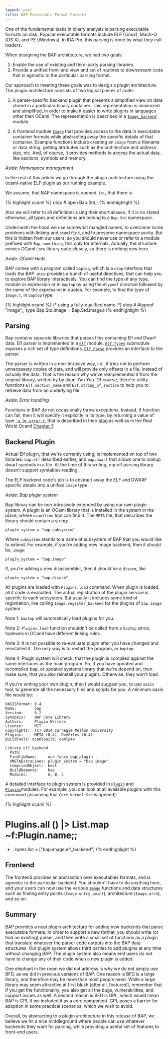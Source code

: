 ```yaml
---
layout: post
title: BAP Executable Format Parsers
---
```


One of the fundamental tasks in binary analysis is parsing executable
formats on disk.  Popular executable formats include ELF (Linux),
Mach-O (OS X), and PE (Windows). In IDA Pro, this parsing is done by
what they call loaders.

When designing the BAP architecture, we had two goals:

1. Enable the use of existing and third-party parsing libraries.
2. Provide a unified front-end view and set of routines to downstream
   code that is agnostic to the particular parsing format.

Our approach to meeting these goals was to design a plugin
architecture. The plugin architecture consists of two logical pieces
of code:


1. A parser-specific backend plugin that presents a simplified view on
   data stored in a particular binary container. This representation
   is minimized and simplified, in order to make it easier to write
   plugins in languages other then OCaml. The representation is
   described in a
   [`Image_backend`](https://github.com/BinaryAnalysisPlatform/bap/blob/master/lib/bap_image/image_backend.ml)
   module.

2. A frontend module
   [`Image`](https://github.com/BinaryAnalysisPlatform/bap/blob/master/lib/bap_image/bap_image.ml)
   that provides access to the data in executable container formats
   while abstracting away the specific details of that
   container. Example functions include creating an `image` from a
   filename or data string, getting attributes such as the
   architecture and address size, etc. And, of course, it provides
   methods to access the actual data, like sections, symbols and
   memory.



*Aside: Namespace management*

In the rest of this article we go through the plugin architecture
using the ocaml-native ELF plugin as our running example.

We assume, that BAP namespace is opened, i.e., that there is

{% highlight ocaml  %}
utop # open Bap.Std;;
{% endhighlight %}


Also we will refer to all definitions using their short aliases. If it
is no stated otherwise, all types and definitions are belong to a
`Bap.Std` namespace.

Underneath the hood we use somewhat mangled names, to overcome some
problems with linking and `ocamlfind`, and to preserve namespace
purity. But this is hidden from our users, so you should never use or
refer to a module prefixed with `Bap_something`, this only for
internals. Actually, the structure mimics OCaml `Core` library quite
closely, so there is nothing new here.

*Aside: OCaml Hints*

BAP comes with a program called `baptop`, which is a `utop` interface
that loads the BAP.  `utop` provides a bunch of useful directives,
that can help you to explore BAP library interactively.  You can find
the type of any type, module or expression or in `baptop` by using the
`#typeof` directive followed by the name of the expression in
quotes. For example, to find the type of `Image.t`, in `baptop` type:

{% highlight ocaml  %}
(* using a fully-qualified name.  *)
utop # #typeof "image";;
type Bap.Std.image = Bap.Std.Image.t
{% endhighlight %}

## Parsing

Bap contains separate libraries that parses files containing Elf and
Dwarf data. Elf parser is implemented in a
[`Elf`](https://github.com/BinaryAnalysisPlatform/bap/blob/master/lib/bap_elf/bap_elf.ml)
module. [`Elf.Types`](https://github.com/BinaryAnalysisPlatform/bap/blob/master/lib/bap_elf/elf_types.ml)
submodule exposes a rich set of type
definitions. [`Elf.Parse`](https://github.com/BinaryAnalysisPlatform/bap/blob/master/lib/bap_elf/elf_parse.ml)
provides an interface to the parser.

The parser is written in a non-intrusive way, i.e., it tries not to
perform unnecessary copies of data, and will provide only offsets in a
file, instead of actually the data. That is the reason why we've
reimplemented it from the original library, written by by Jyun-Yan
You. Of course, there're utility functions `Elf.section_name` and
`Elf.string_of_section` to help you to retrieve data from an
underlying file.

*Aside: Error handling*

Functions in BAP do not occasionally throw exceptions. Instead, if
function can fail, then it will specify it explicitly in its type, by
returning a value of type
[`'a Or_error.t`](https://blogs.janestreet.com/ocaml-core/110.01.00/doc/core_kernel/#Or_error),
that is described in their
[blog](https://blogs.janestreet.com/how-to-fail-introducing-or-error-dot-t/)
as well as in the Real World Ocaml
[Chapter 7](https://realworldocaml.org/v1/en/html/error-handling.html).

## Backend Plugin

Actual Elf plugin, that we're currently using, is implemented on top
of two libraries: `bap.elf` described earlier, and `bap.dwarf` that
allows one to lookup dwarf symbols in a file. At the time of this
writing, our elf parsing library doesn't support symtables reading.

The ELF backend code's job is to abstract away the ELF and DWARF
specific details into a unified `image` type.

*Aside: Bap plugin system*

Bap library can be non-intrusively extended by using our own plugin
system. A plugin is an OCaml library that is installed in the system
in the place, where `ocamlfind` tool can find it. The `META` file,
that describes the library should contain a string:

```
plugin_system = "bap.subsystem"
```

Where `subsystem` stands to a name of subsystem of BAP that you would
like to extend. For example, if you're adding new image backend, then
it should be, `image`:

```
plugin_system = "bap.image"
```

If, you're adding a new disassembler, then it should be a `disasm`, like

```
plugin_system = "bap.disasm"
```

All plugins are loaded with `Plugins.load` command. When plugin is
loaded, all it code is evaluated. The actual registration of the
plugin service is specific to each subsystem. But usually it includes
some kind of registration, like calling `Image.register_backend` for
the plugins of `bap.image` system.

Note 1: `baptop` will automatically load plugins for you.

Note 2: `Plugins.load` function shouldn't be called from a `baptop`
since, toplevels in OCaml have different linking rules.

Note 3: It is not possible to re-evaluate plugin after you have
changed and reinstalled it. The only way is to restart the program, or
`baptop`.

Note 4: Plugin system will check, that the plugin is compiled against
the same interfaces as the main program. So, if you have updated and
recompiled bap, or updated systems library that we're depend on, then
make sure, that you also reinstall your plugins. Otherwise, they won't
load.

If you're writing your own plugin, then I would suggest you, to use
`oasis` tool, to generate all the necessary files and scripts for
you. A minimum oasis file would be:

```
OASISFormat: 0.4
Name:        bap
Version:     0.2
Synopsis:    BAP Core Library
Authors:     Plugin Writers
License:     MIT
Copyrights:  (C) 2014 Carnegie Mellon University
Plugins:     META (0.4), DevFiles (0.4)
BuildTools: ocamlbuild, camlp4o

Library elf_backend
  Path:            .
  FindlibName:     our_fancy_bap_plugin
  XMETAExtraLines: plugin_system = "bap.image"
  CompiledObject:  best
  BuildDepends:    bap
  Modules:         A, B, C
```

A detailed interface to plugin system is provided in
[`Plugin`](https://github.com/BinaryAnalysisPlatform/bap/blob/master/lib/bap/bap_plugin.ml)
and
[`Plugins`](https://github.com/BinaryAnalysisPlatform/bap/blob/master/lib/bap/bap_plugins.ml)modules. For
example, you can look at all available plugins with this command
(assuming that `Core_kernel.Std` is opened):

{% highlight ocaml %}
# Plugins.all () |> List.map ~f:Plugin.name;;
- : bytes list = ["bap.image.elf_backend"]
{% endhighlight %}

## Frontend

The frontend provides an abstraction over executables formats, and is
agnostic to the particular backend.  You shouldn't have to do anything
here, and your users can now use the various
[`Image`](https://github.com/BinaryAnalysisPlatform/bap/blob/master/lib/bap_image/bap_image.ml)
functions and data structures such as finding entry points
(`Image.entry_point`), architecture (`Image.arch`), and so on.

## Summary

BAP provides a neat plugin architecture for adding new backends that
parse executable formats.  In order to support a new format, you
should write (or find an existing) parser, and then write a small
set of functions as a plugin that translate whatever the parser code
outputs into the BAP data structures.  Our plugin system allows third
parties to add plugins at any time without changing BAP.  The plugin
system also means end users do not have to change any of their code
when a new plugin is added.


One elephant in the room we did not address is why we do not simply
use BFD, as we did in previous versions of BAP.  One reason is BFD is
a large library, and therefore may be more than most people
need. While a large library may seem attractive at first blush (after
all, features!), remember that if you get the functionality, you also
get all the bugs, vulnerabilities, and support issues as well.  A
second reason is BFD is GPL, which would mean BAP is GPL if we
included it as a core component.  GPL poses a barrier for adoption in
some practical scenarios, which we wish to avoid.

Overall, by abstracting to a plugin architecture in this release of
BAP, we believe we hit a nice middleground where people can use
whatever backends they want for parsing, while providing a useful set
of features to front-end users.
